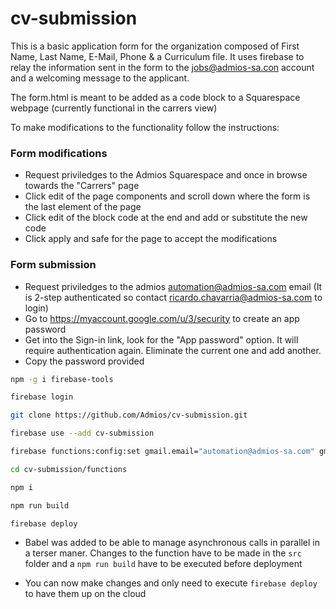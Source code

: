 # cv-submission

This is a basic application form for the organization composed of First Name, Last Name, E-Mail, Phone & a Curriculum file.
It uses firebase to relay the information sent in the form to the jobs@admios-sa.con account and a welcoming message to the applicant.

The form.html is meant to be added as a code block to a Squarespace webpage (currently functional in the carrers view)

To make modifications to the functionality follow the instructions:

### Form modifications
- Request priviledges to the Admios Squarespace and once in browse towards the "Carrers" page
- Click edit of the page components and scroll down where the form is the last element of the page
- Click edit of the block code at the end and add or substitute the new code
- Click apply and safe for the page to accept the modifications

### Form submission
- Request priviledges to the admios automation@admios-sa.com email (It is 2-step authenticated so contact ricardo.chavarria@admios-sa.com to login)
- Go to https://myaccount.google.com/u/3/security to create an app password
- Get into the Sign-in link, look for the "App password" option. It will require authentication again. Eliminate the current one and add another.
- Copy the password provided

```bash
npm -g i firebase-tools

firebase login

git clone https://github.com/Admios/cv-submission.git

firebase use --add cv-submission

firebase functions:config:set gmail.email="automation@admios-sa.com" gmail.password="app_password"

cd cv-submission/functions

npm i

npm run build

firebase deploy
```

- Babel was added to be able to manage asynchronous calls in parallel in a terser maner. Changes to the function have to be made in the ```src``` folder and a ```npm run build``` have to be executed before deployment

- You can now make changes and only need to execute ```firebase deploy``` to have them up on the cloud


